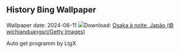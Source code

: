 ## History Bing Wallpaper
Wallpaper date: 2024-06-11
![](https://www.bing.com/th?id=OHR.OsakaNight_PT-BR8462311640_UHD.jpg&w=1000)Download: [Osaka à noite, Japão (© wichianduangsri/Getty Images)](https://www.bing.com/th?id=OHR.OsakaNight_PT-BR8462311640_UHD.jpg)

Auto get programm by LtgX
